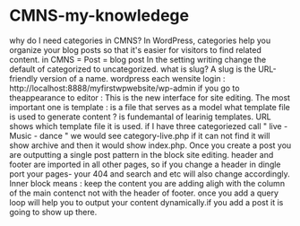 # CMNS-my-knowledege

why do I need categories in CMNS? In WordPress, categories help you organize your blog posts so that it's easier for visitors to find related content.
in CMNS = Post = blog post
In the setting writing change the default of categorized to uncategorized.
what is slug? 
A slug is the URL-friendly version of a name.
wordpress each wensite login : http://localhost:8888/myfirstwpwebsite/wp-admin
if you go to theappearance to editor : This is the new interface for site editing. 
The most important one is template : is a file that serves as a model
what template file is used to generate content ? is fundemantal of learinig templates.
URL shows which template file it is used.
if I have three categoriezed call " live - Music - dance " we would see category-live.php if it can not find it will show archive and then it would show index.php.
Once you create a post you are outputting a single post pattern in the block site editing.
header and footer are imported in all other pages, so if you change a header in dingle port your pages- your 404 and search and etc will also change accordingly.
Inner block means : keep the content you are adding aligh with the column of the main contenct not with the header of footer. 
once you add a query loop will help you to output your content dynamically.if you add a post it is going to show up there.
